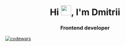 <h1 align="center">Hi <img src="https://github.com/blackcater/blackcater/raw/main/images/Hi.gif" height="32"/>, I'm Dmitrii </h1>
<h3 align="center">Frontend developer</h3>

[![codewars](https://www.codewars.com/users/Renar%20Reineke/badges/large)](https://www.codewars.com/users/Renar%20Reineke)


<!--
**RenarReineke/RenarReineke** is a ✨ _special_ ✨ repository because its `README.md` (this file) appears on your GitHub profile.

Here are some ideas to get you started:

- 🔭 I’m currently working on ...
- 🌱 I’m currently learning ...
- 👯 I’m looking to collaborate on ...
- 🤔 I’m looking for help with ...
- 💬 Ask me about ...
- 📫 How to reach me: ...
- 😄 Pronouns: ...
- ⚡ Fun fact: ...
-->
